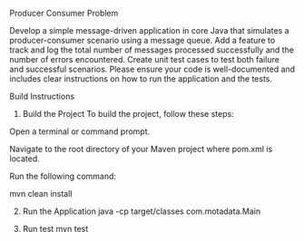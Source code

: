 Producer Consumer Problem

Develop a simple message-driven application in core Java that simulates a producer-consumer scenario using a message queue. Add a feature to track and log the total number of messages processed successfully and the number of errors encountered. Create unit test cases to test both failure and successful scenarios. Please ensure your code is well-documented and includes clear instructions on how to run the application and the tests.

Build Instructions
1. Build the Project
To build the project, follow these steps:

Open a terminal or command prompt.

Navigate to the root directory of your Maven project where pom.xml is located.

Run the following command:

mvn clean install

2. Run the Application
java -cp target/classes com.motadata.Main

3. Run test
mvn test
